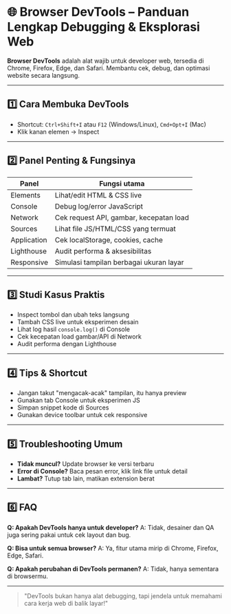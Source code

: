 # 🌐 Browser DevTools – Panduan Lengkap Debugging & Eksplorasi Web

**Browser DevTools** adalah alat wajib untuk developer web, tersedia di Chrome, Firefox, Edge, dan Safari. Membantu cek, debug, dan optimasi website secara langsung.

---

## 1️⃣ Cara Membuka DevTools
- Shortcut: `Ctrl+Shift+I` atau `F12` (Windows/Linux), `Cmd+Opt+I` (Mac)
- Klik kanan elemen → Inspect

---

## 2️⃣ Panel Penting & Fungsinya

| Panel        | Fungsi utama                                      |
|--------------|---------------------------------------------------|
| Elements     | Lihat/edit HTML & CSS live                        |
| Console      | Debug log/error JavaScript                        |
| Network      | Cek request API, gambar, kecepatan load           |
| Sources      | Lihat file JS/HTML/CSS yang termuat               |
| Application  | Cek localStorage, cookies, cache                  |
| Lighthouse   | Audit performa & aksesibilitas                    |
| Responsive   | Simulasi tampilan berbagai ukuran layar           |

---

## 3️⃣ Studi Kasus Praktis
- Inspect tombol dan ubah teks langsung
- Tambah CSS live untuk eksperimen desain
- Lihat log hasil `console.log()` di Console
- Cek kecepatan load gambar/API di Network
- Audit performa dengan Lighthouse

---

## 4️⃣ Tips & Shortcut
- Jangan takut "mengacak-acak" tampilan, itu hanya preview
- Gunakan tab Console untuk eksperimen JS
- Simpan snippet kode di Sources
- Gunakan device toolbar untuk cek responsive

---

## 5️⃣ Troubleshooting Umum
- **Tidak muncul?** Update browser ke versi terbaru
- **Error di Console?** Baca pesan error, klik link file untuk detail
- **Lambat?** Tutup tab lain, matikan extension berat

---

## 6️⃣ FAQ

**Q: Apakah DevTools hanya untuk developer?**
A: Tidak, desainer dan QA juga sering pakai untuk cek layout dan bug.

**Q: Bisa untuk semua browser?**
A: Ya, fitur utama mirip di Chrome, Firefox, Edge, Safari.

**Q: Apakah perubahan di DevTools permanen?**
A: Tidak, hanya sementara di browsermu.

---

> "DevTools bukan hanya alat debugging, tapi jendela untuk memahami cara kerja web di balik layar!" 